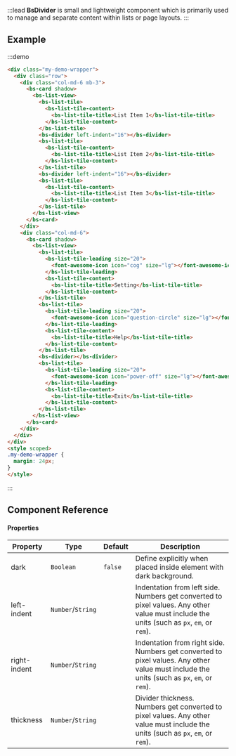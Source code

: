 :::lead
**BsDivider** is small and lightweight component which is primarily used to manage and separate content within
lists or page layouts.
:::

## Example

:::demo
```html
<div class="my-demo-wrapper">
  <div class="row">
    <div class="col-md-6 mb-3">
      <bs-card shadow>
        <bs-list-view>
          <bs-list-tile>
            <bs-list-tile-content>
              <bs-list-tile-title>List Item 1</bs-list-tile-title>
            </bs-list-tile-content>
          </bs-list-tile>
          <bs-divider left-indent="16"></bs-divider>
          <bs-list-tile>
            <bs-list-tile-content>
              <bs-list-tile-title>List Item 2</bs-list-tile-title>
            </bs-list-tile-content>
          </bs-list-tile>
          <bs-divider left-indent="16"></bs-divider>
          <bs-list-tile>
            <bs-list-tile-content>
              <bs-list-tile-title>List Item 3</bs-list-tile-title>
            </bs-list-tile-content>
          </bs-list-tile>
        </bs-list-view>
      </bs-card>
    </div>
    <div class="col-md-6">
      <bs-card shadow>
        <bs-list-view>
          <bs-list-tile>
            <bs-list-tile-leading size="20">
              <font-awesome-icon icon="cog" size="lg"></font-awesome-icon>
            </bs-list-tile-leading>
            <bs-list-tile-content>
              <bs-list-tile-title>Setting</bs-list-tile-title>
            </bs-list-tile-content>
          </bs-list-tile>
          <bs-list-tile>
            <bs-list-tile-leading size="20">
              <font-awesome-icon icon="question-circle" size="lg"></font-awesome-icon>
            </bs-list-tile-leading>
            <bs-list-tile-content>
              <bs-list-tile-title>Help</bs-list-tile-title>
            </bs-list-tile-content>
          </bs-list-tile>
          <bs-divider></bs-divider>
          <bs-list-tile>
            <bs-list-tile-leading size="20">
              <font-awesome-icon icon="power-off" size="lg"></font-awesome-icon>
            </bs-list-tile-leading>
            <bs-list-tile-content>
              <bs-list-tile-title>Exit</bs-list-tile-title>
            </bs-list-tile-content>
          </bs-list-tile>
        </bs-list-view>
      </bs-card>
    </div>
  </div>
</div>
<style scoped>
.my-demo-wrapper {
  margin: 24px;
}
</style>
```
:::


## Component Reference

#### Properties

<div class="cmp-property">

| Property     | Type        | Default  | Description |
|--------------|-------------|----------|-------------|
| dark         | `Boolean`   | `false`  | Define explicitly when placed inside element with dark background. |
| left-indent  | `Number`/`String` |   | Indentation from left side. Numbers get converted to pixel values. Any other value must include the units (such as `px`, `em`, or `rem`). |
| right-indent | `Number`/`String` |   | Indentation from right side. Numbers get converted to pixel values. Any other value must include the units (such as `px`, `em`, or `rem`). |
| thickness    | `Number`/`String` |   | Divider thickness. Numbers get converted to pixel values. Any other value must include the units (such as `px`, `em`, or `rem`). |

</div>
